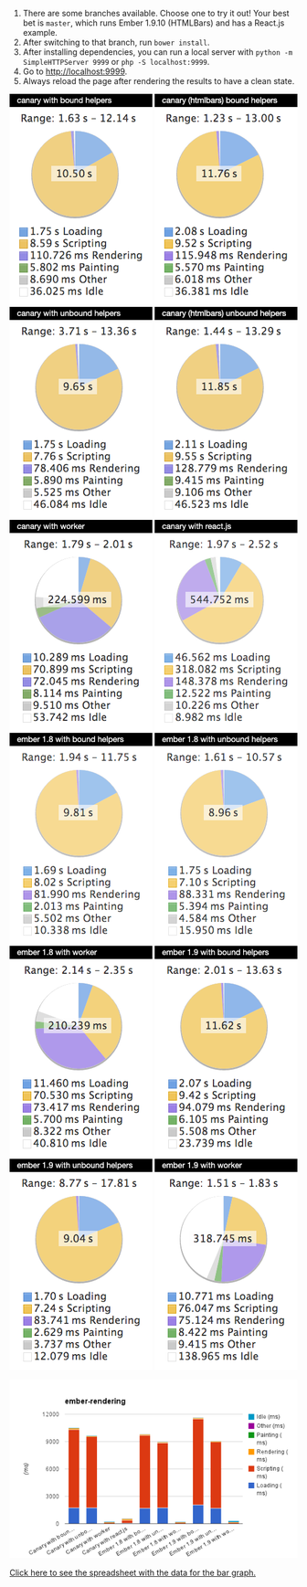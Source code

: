 1. There are some branches available. Choose one to try it out! Your best bet is `master`, which runs Ember 1.9.10 (HTMLBars) and has a React.js example.
2. After switching to that branch, run `bower install`.
3. After installing dependencies, you can run a local server with `python -m SimpleHTTPServer 9999` or `php -S localhost:9999`.
4. Go to <http://localhost:9999>.
5. Always reload the page after rendering the results to have a clean state.

![](screenshots/canary-bound.png?raw=true)
![](screenshots/canary-htmlbars-bound.png?raw=true)
![](screenshots/canary-unbound.png?raw=true)
![](screenshots/canary-htmlbars-unbound.png?raw=true)
![](screenshots/canary-worker.png?raw=true)
![](screenshots/canary-react.png?raw=true)
![](screenshots/ember18-bound.png?raw=true)
![](screenshots/ember18-unbound.png?raw=true)
![](screenshots/ember18-worker.png?raw=true)
![](screenshots/ember19-bound.png?raw=true)
![](screenshots/ember19-unbound.png?raw=true)
![](screenshots/ember19-worker.png?raw=true)

![](screenshots/bar-comparison.png?raw=true)

[Click here to see the spreadsheet with the data for the bar graph.](https://docs.google.com/spreadsheets/d/1vOdjnwlSdFV03JgGTxZ6w0tGBEnktBFx-OGV6wPaL8U/edit?usp=sharing)
